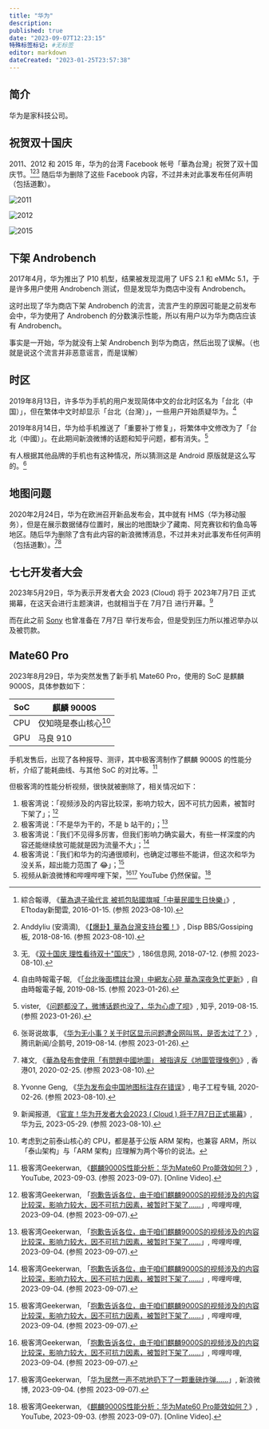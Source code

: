 ```yaml
---
title: "华为"
description:
published: true
date: "2023-09-07T12:23:15"
特殊标签标记: #无标签
editor: markdown
dateCreated: "2023-01-25T23:57:38"
---
```


## 简介

华为是家科技公司。

## 祝贺双十国庆

2011、2012 和 2015 年，华为的台湾 Facebook 帐号「華為台灣」祝贺了双十国庆节。[^31024][^gaMAQ][^62835] 随后华为删除了这些 Facebook 内容，不过并未对此事发布任何声明（包括道歉）。

[^31024]: 綜合報導, 《[華為退子瑜代言 被抓包貼國旗喊「中華民國生日快樂」](https://web.archive.org/web/20220930140439/https://star.ettoday.net/news/631024)》, ETtoday新聞雲, 2016-01-15. (参照 2023-08-10).

[^gaMAQ]: Anddyliu (安滴滴), 《[【爆卦】華為台灣支持台獨！](https://archive.is/wip/5mDHQ "https://disp.cc/b/Gossiping/aMAQ")》, Disp BBS/Gossiping板, 2018-08-16. (参照 2023-08-10).

[^62835]: 无, 《[双十国庆 理性看待双十"国庆"](https://web.archive.org/web/20230810112253/https://www.beijing3g186.com/ls/62835.html)》, 186信息网, 2018-07-12. (参照 2023-08-10).

![2011](https://web.archive.org/web/20200323073430_im/http://i.imgur.com/NHctYDR.jpg)

![2012](https://web.archive.org/web/20220930140439im_/https://cdn2.ettoday.net/images/1548/d1548751.jpg)

![2015](https://web.archive.org/web/20220930140439im_/https://cdn2.ettoday.net/images/1548/d1548750.jpg)

## 下架 Androbench

2017年4月，华为推出了 P10 机型，结果被发现混用了 UFS 2.1 和 eMMc 5.1，于是许多用户使用 Androbench 测试，但是发现华为商店中没有 Androbench。

这时出现了华为商店下架 Androbench 的流言，流言产生的原因可能是之前发布会中，华为使用了 Androbench 的分数演示性能，所以有用户以为华为商店应该有 Androbench。

事实是一开始，华为就没有上架 Androbench 到华为商店，然后出现了误解。（也就是说这个流言并非恶意谣言，而是误解）

## 时区

2019年8月13日，许多华为手机的用户发现简体中文的台北时区名为「台北（中国）」，但在繁体中文时却显示「台北（台灣）」，一些用户开始质疑华为。[^2884929]

[^2884929]: 自由時報電子報, 《[「台北後面標註台灣」中網友心碎 華為深夜急忙更新](https://web.archive.org/web/20191212225828/https://news.ltn.com.tw/news/world/breakingnews/2884929)》, 自由時報電子報, 2019-08-15. (参照 2023-01-26).

2019年8月14日，华为给手机推送了「重要补丁修复」，将繁体中文修改为了「台北（中國）」。在此期间新浪微博的话题和知乎问题，都有消失。[^rU4d2]

[^rU4d2]: vister, 《[问题都没了，微博话题也没了，华为心虚了呗](https://archive.is/rU4d2 "https://www.zhihu.com/question/340399206/answer/789099922")》, 知乎, 2019-08-15. (参照 2023-01-26).

有人根据其他品牌的手机也有这种情况，所以猜测这是 Android 原版就是这么写的。[^A0GSZ]

[^A0GSZ]: 张哥说故事, 《[华为无小事？关于时区显示问题遭全网叫骂，是否太过了？](https://web.archive.org/web/20230125161305/https://new.qq.com/rain/a/20190814A0GSZT00)》, 腾讯新闻/企鹅号, 2019-08-14. (参照 2023-01-26).

## 地图问题

2020年2月24日，华为在欧洲召开新品发布会，其中就有 HMS（华为移动服务），但是在展示数据储存位置时，展出的地图缺少了藏南、阿克赛钦和钓鱼岛等地区。随后华为删除了含有此内容的新浪微博消息，不过并未对此事发布任何声明（包括道歉）。[^39320][^61113]

[^39320]: 褚文, 《[華為發布會使用「有問題中國地圖」 被指違反《地圖管理條例》](https://web.archive.org/web/20230127015058/https://www.hk01.com/即時中國/439320/華為發布會使用-有問題中國地圖-被指違反-地圖管理條例)》, 香港01, 2020-02-25. (参照 2023-08-10).

[^61113]: Yvonne Geng, 《[华为发布会中国地图标注存在错误](https://web.archive.org/web/20200311041903/https://www.eet-china.com/news/202002261113.html)》, 电子工程专辑, 2020-02-26. (参照 2023-08-10).

## 七七开发者大会

2023年5月29日，华为表示开发者大会 2023 (Cloud) 将于 2023年7月7日 正式揭幕，在这天会进行主题演讲，也就相当于在 7月7日 进行开幕。[^35071]

[^35071]: 新闻报道, 《[官宣！华为开发者大会2023 ( Cloud ) 将于7月7日正式揭幕](https://web.archive.org/web/20230708003629/https://www.huaweicloud.com/news/2023/20230529103235071.html)》, 华为云, 2023-05-29. (参照 2023-08-10).

而在此之前 [Sony](/company/Sony/index.md#2021年7月新品发布会) 也曾准备在 7月7日 举行发布会，但是受到压力所以推迟举办以及被罚款。

## Mate60 Pro

2023年8月29日，华为突然发售了新手机 Mate60 Pro，使用的 SoC 是麒麟 9000S，具体参数如下：

| SoC | 麒麟 9000S             |
| --- | ---------------------- |
| CPU | 仅知晓是泰山核心[^arm] |
| GPU | 马良 910               |

[^arm]: 考虑到之前泰山核心的 CPU，都是基于公版 ARM 架构，也兼容 ARM，所以「泰山架构」与「ARM 架构」应理解为两个等价的说法。

手机发售后，出现了各种报导、测评，其中极客湾制作了麒麟 9000S 的性能分析，介绍了能耗曲线、与其他 SoC 的对比等。[^0uaac]

[^0uaac]: 极客湾Geekerwan, 《[麒麟9000S性能分析：华为Mate60 Pro能效如何？](https://www.youtube.com/watch?v=SCRIFe0uaac)》, YouTube, 2023-09-03. (参照 2023-09-07). [Online Video].

但极客湾的性能分析视频，很快就被删除了，相关情况如下：

1.  极客湾说：「视频涉及的内容比较深，影响力较大，因不可抗力因素，被暂时下架了」；[^wcpAo]
2.  极客湾说：「不是华为干的，不是 b 站干的」；[^wcpAo]
3.  极客湾说：「我们不见得多厉害，但我们影响力确实最大，有些一样深度的内容还能继续放可能就是因为流量不大」；[^wcpAo]
4.  极客湾说：「我们和华为的沟通很顺利，也确定过哪些不能讲，但这次和华为没关系，超出能力范围了 😂」；[^wcpAo]
5.  视频从新浪微博和哔哩哔哩下架，[^wcpAo][^q7bGU] YouTube 仍然保留。[^0uaac]

[^wcpAo]: 极客湾Geekerwan, 「[抱歉告诉各位，由于咱们麒麟9000S的视频涉及的内容比较深，影响力较大，因不可抗力因素，被暂时下架了……](https://archive.ph/wcpAo "https://t.bilibili.com/837528810389766165")」, 哔哩哔哩, 2023-09-04. (参照 2023-09-07).

[^q7bGU]: 极客湾Geekerwan, 「[华为居然一声不吭地扔下了一颗重磅炸弹……](https://archive.ph/q7bGU "https://weibo.com/6424794915/NhDCUfWYo")」, 新浪微博, 2023-09-04. (参照 2023-09-07).
